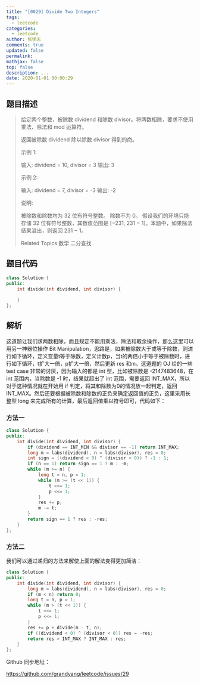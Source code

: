 ```yaml
---
title: "[0029] Divide Two Integers"
tags:
  - leetcode
categories:
  - leetcode
author: 张学志
comments: true
updated: false
permalink:
mathjax: false
top: false
description: ...
date: 2020-01-01 00:00:29
---
```


## 题目描述

> 给定两个整数，被除数 dividend 和除数 divisor。将两数相除，要求不使用乘法、除法和 mod 运算符。 
> 
> 返回被除数 dividend 除以除数 divisor 得到的商。 
> 
> 示例 1: 
> 
> 输入: dividend = 10, divisor = 3
> 输出: 3 
> 
> 示例 2: 
> 
> 输入: dividend = 7, divisor = -3
> 输出: -2 
> 
> 说明: 
> 
> 
> 被除数和除数均为 32 位有符号整数。 
> 除数不为 0。 
> 假设我们的环境只能存储 32 位有符号整数，其数值范围是 [−231, 231 − 1]。本题中，如果除法结果溢出，则返回 231 − 1。 
> 
> Related Topics 数学 二分查找

## 题目代码

```cpp
class Solution {
public:
    int divide(int dividend, int divisor) {
        
    }
};
```

## 解析

这道题让我们求两数相除，而且规定不能用乘法，除法和取余操作，那么这里可以用另一神器位操作 Bit Manipulation，思路是，如果被除数大于或等于除数，则进行如下循环，定义变量t等于除数，定义计数p，当t的两倍小于等于被除数时，进行如下循环，t扩大一倍，p扩大一倍，然后更新 res 和m。这道题的 OJ 给的一些 test case 非常的讨厌，因为输入的都是 int 型，比如被除数是 -2147483648，在 int 范围内，当除数是  -1 时，结果就超出了 int 范围，需要返回 INT_MAX，所以对于这种情况就在开始用 if 判定，将其和除数为0的情况放一起判定，返回 INT_MAX。然后还要根据被除数和除数的正负来确定返回值的正负，这里采用长整型 long 来完成所有的计算，最后返回值乘以符号即可，代码如下：



### 方法一

```cpp
class Solution {
public:
    int divide(int dividend, int divisor) {
        if (dividend == INT_MIN && divisor == -1) return INT_MAX;
        long m = labs(dividend), n = labs(divisor), res = 0;
        int sign = ((dividend < 0) ^ (divisor < 0)) ? -1 : 1;
        if (n == 1) return sign == 1 ? m : -m;
        while (m >= n) {
            long t = n, p = 1;
            while (m >= (t << 1)) {
                t <<= 1;
                p <<= 1;
            }
            res += p;
            m -= t;
        }
        return sign == 1 ? res : -res;
    }
};
```

### 方法二

我们可以通过递归的方法来解使上面的解法变得更加简洁：

```cpp
class Solution {
public:
    int divide(int dividend, int divisor) {
        long m = labs(dividend), n = labs(divisor), res = 0;
        if (m < n) return 0;
        long t = n, p = 1;
        while (m > (t << 1)) {
            t <<= 1;
            p <<= 1;
        }
        res += p + divide(m - t, n);
        if ((dividend < 0) ^ (divisor < 0)) res = -res;
        return res > INT_MAX ? INT_MAX : res;
    }
};
```

Github 同步地址：

https://github.com/grandyang/leetcode/issues/29